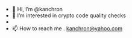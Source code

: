 - 👋 Hi, I’m @kanchron
- 👀 I’m interested in crypto code quality checks
- 
- 📫 How to reach me . kanchron@yahoo.com

<!---
kanchron/kanchron is a ✨ special ✨ repository because its `README.md` (this file) appears on your GitHub profile.
You can click the Preview link to take a look at your changes.
--->
